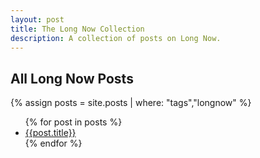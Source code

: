 ```yaml
---
layout: post
title: The Long Now Collection
description: A collection of posts on Long Now.
---
```


## All Long Now Posts

{% assign posts = site.posts | where: "tags","longnow" %}
<ul>
{% for post in posts %}
<li><a href="{{post.url}}">{{post.title}}</a></li>
{% endfor %}
<ul>
